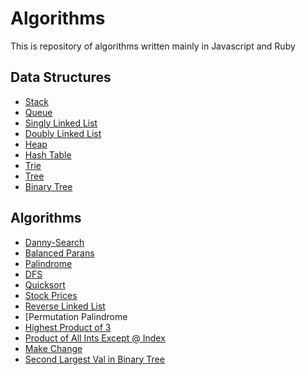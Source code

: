 Algorithms
==========

This is repository of algorithms written mainly in Javascript and Ruby

Data Structures
-----
* [Stack](/Data%20Structures/stack.js)
* [Queue](/Data%20Structures/queue.js)
* [Singly Linked List](/Data%20Structures/singly-linked-list.rb)
* [Doubly Linked List](/Data%20Structures/doubly-linked-list.rb)
* [Heap](/Data%20Structures/heap.rb)
* [Hash Table](/Data%20Structures/hashtable.js)
* [Trie](/Data%20Structures/trie.js)
* [Tree](/Data%20Structures/tree.js)
* [Binary Tree](/Data%20Structures/binary-tree.js)

Algorithms
-----
* [Danny-Search](/Algorithms/danny-search.rb)
* [Balanced Parans](/Algorithms/balanced-parens.js)
* [Palindrome](/Algorithms/palindrome.js)
* [DFS](/Algorithms/dfs.js)
* [Quicksort](/Algorithms/quicksort.js)
* [Stock Prices](/Algorithms/stock-picker.js)
* [Reverse Linked List](/Algorithms/reverse-linked-list.js)
* [Permutation Palindrome[](/Algorithms/permutation-palindrome.js)
* [Highest Product of 3](/Algorithms/highest-product-of-three.js)
* [Product of All Ints Except @ Index](/Algorithms/product-of-ints.js)
* [Make Change](/Algorithms/make-change.js)
* [Second Largest Val in Binary Tree](/Algorithms/second-largest-binary-tree.js)

